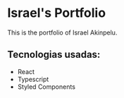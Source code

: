 # Israel's Portfolio

This is the portfolio of Israel Akinpelu.


## Tecnologias usadas:
- React
- Typescript
- Styled Components

